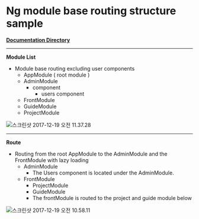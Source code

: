 # Ng module base routing structure sample

**[Documentation Directory](https://github.com/legends-of-dorothy/ng-module-structure/tree/master/documentation)**

-----------------------------------------------------------------------------------------------------------------------------------------------------------

**Module List**

- Module base routing excluding user components
  - AppModule ( root module )
  - AdminModule
    - component
      - users component
  - FrontModule
  - GuideModule
  - ProjectModule

![스크린샷 2017-12-19 오전 11.37.28](https://github.com/legends-of-dorothy/ng-module-structure/blob/master/images/%EC%8A%A4%ED%81%AC%EB%A6%B0%EC%83%B7%202017-12-19%20%EC%98%A4%EC%A0%84%2011.37.28.png?raw=true)

-----------------------------------------------------------------------------------------------------------------------------------------------------------

**Route**

- Routing from the root AppModule to the AdminModule and the FrontModule with lazy loading
  - AdminModule
    - The Users component is located under the AdminModule.
  - FrontModule
    - ProjectModule
    - GuideModule
    - The frontModule is routed to the project and guide module below

![스크린샷 2017-12-19 오전 10.58.11](https://github.com/legends-of-dorothy/ng-module-structure/blob/master/images/%EC%8A%A4%ED%81%AC%EB%A6%B0%EC%83%B7%202017-12-19%20%EC%98%A4%EC%A0%84%2010.58.11.png?raw=true)
